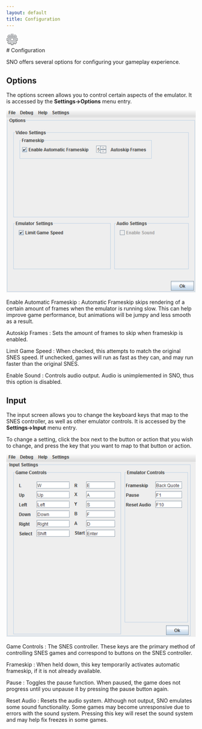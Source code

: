 ```yaml
---
layout: default
title: Configuration
---
```

<div class="icon"><img src="images/cog.png" /></div>
# Configuration

SNO offers several options for configuring your gameplay experience.

## Options

The options screen allows you to control certain aspects of the emulator. It is accessed by the **Settings->Options** menu entry.

![Options Dialog](images/options.png)

Enable Automatic Frameskip
: Automatic Frameskip skips rendering of a certain amount of frames when the emulator is running slow. This can help improve game performance, but animations will be jumpy and less smooth as a result.

Autoskip Frames
: Sets the amount of frames to skip when frameskip is enabled.

Limit Game Speed
: When checked, this attempts to match the original SNES speed. If unchecked, games will run as fast as they can, and may run faster than the original SNES.

Enable Sound
: Controls audio output. Audio is unimplemented in SNO, thus this option is disabled.

## Input

The input screen allows you to change the keyboard keys that map to the SNES controller, as well as other emulator controls. It is accessed by the **Settings->Input** menu entry.

To change a setting, click the box next to the button or action that you wish to change, and press the key that you want to map to that button or action.

![Input Dialog](images/input.png)

Game Controls
: The SNES controller. These keys are the primary method of controlling SNES games and correspond to buttons on the SNES controller.

Frameskip
: When held down, this key temporarily activates automatic frameskip, if it is not already available.

Pause
: Toggles the pause function. When paused, the game does not progress until you unpause it by pressing the pause button again.

Reset Audio
: Resets the audio system. Although not output, SNO emulates some sound functionality. Some games may become unresponsive due to errors with the sound system. Pressing this key will reset the sound system and may help fix freezes in some games. 